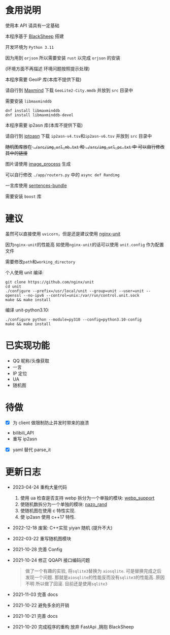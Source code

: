 # 食用说明

使用本 API 请具有一定基础

本程序基于 [BlackSheep](https://github.com/Neoteroi/BlackSheep) 搭建

开发环境为 `Python 3.11`

因为用到 `orjson` 所以需要安装 `rust` 以完成 `orjson` 的安装

(环境方面不再描述 环境问题按照提示处理)

本程序需要 GeoIP 库(本库不提供下载)

请自行到 [Maxmind](https://www.maxmind.com/en/accounts/216453/geoip/downloads) 下载 `GeoLite2-City.mmdb` 并放到 `src` 目录中

需要安装 `libmaxminddb`

```shell
dnf install libmaxminddb
dnf install libmaxminddb-devel
```

本程序需要 ip2asn 库(本库不提供下载)

请自行到 [iptoasn](https://iptoasn.com/) 下载 `ip2asn-v4.tsv`和`ip2asn-v6.tsv` 并放到 `src` 目录中

~~随机图库放在 `./src/img_url_mb.txt` 和 `./src/img_url_pc.txt` 中 可以自行修改其中的链接~~

图片请使用 [image_process](https://github.com/bymoye/Image_process) 生成

可以自行修改 `./app/routers.py` 中的 `async def Randimg`

一言库使用 [sentences-bundle](https://github.com/hitokoto-osc/sentences-bundle)

需要安装 `boost` 库

# 建议

虽然可以直接使用 `uvicorn`，但是还是建议使用 [nginx-unit](https://unit.nginx.org/installation/)

因为`nginx-unit`的性能高 如使用`nginx-unit`的话可以使用 `unit.config` 作为配置文件

需要修改`path`和`working_directory`

个人使用 unit 编译:

```
git clone https://github.com/nginx/unit
cd unit
./configure --prefix=/usr/local/unit --group=unit --user=unit --openssl --no-ipv6 --control=unix:/var/run/control.unit.sock
make && make install
```

编译 unit-python3.10:

```
./configure python --module=py310 --config=python3.10-config
make && make install
```

# 已实现功能

- QQ 昵称/头像获取
- 一言
- IP 定位
- UA
- 随机图

# 待做

- [x] 为 client 做限制防止并发时带来的崩溃

* bilibili_API
* 重写 ip2asn

- [x] yaml 替代 parse_it

# 更新日志

- 2023-04-24 重构大量代码
  1. 使用 ua 检查是否支持 webp 拆分为一个单独的模块: [webp_support](https://github.com/bymoye/webp_support)
  2. 使随机数拆分为一个单独的模块: [nazo_rand](https://github.com/bymoye/nazo_rand)
  3. 使随机图在使用 c 特性实现.
  4. 使 ip2asn 使用 c++17 特性.
- 2022-12-18 废案: C++实现 yiyan 随机 (提升不大)
- 2022-03-22 重写随机图模块
- 2021-10-28 完善 Config
- 2021-10-24 修正 QQAPI 接口编码问题

  > 做了一个有趣的实验, 将`sqlite3`替换为 `aiosqlite`.
  > 可是替换完成之后发现一个问题.
  > 那就是`aiosqlite`的性能反而没有`sqlite3`的性能高.
  > 原因不明 所以做了回滚. 目前还是使用`sqlite3`

- 2021-11-03 完善 docs
- 2021-10-22 避免多余的开销
- 2021-10-21 完善 docs
- 2021-10-20 完成程序的重构 放弃 FastApi ,拥抱 BlackSheep
